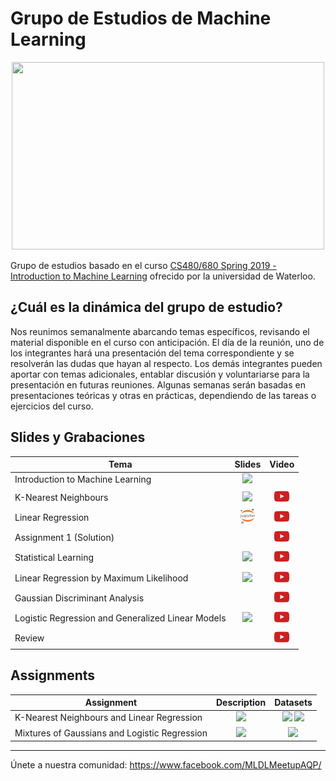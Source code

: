 # Grupo de Estudios de Machine Learning

<a href="#">
 <p align="center">
  <img src="./imgs/ml_study_group.png"  class="center" width="500" height="300" >
</p> 
</a>

Grupo de estudios basado en el curso [CS480/680 Spring 2019 - Introduction to Machine Learning](https://cs.uwaterloo.ca/~ppoupart/teaching/cs480-spring19/) ofrecido por la universidad de Waterloo.

## ¿Cuál es la dinámica del grupo de estudio?

Nos reunimos semanalmente abarcando temas específicos, revisando el material disponible en el curso con anticipación. El día de la reunión, uno de los integrantes hará una presentación del tema correspondiente y se resolverán las dudas que hayan al respecto. Los demás integrantes pueden aportar con temas adicionales, entablar discusión y voluntariarse para la presentación en futuras reuniones. Algunas semanas serán basadas en presentaciones teóricas y otras en prácticas, dependiendo de las tareas o ejercicios del curso.

## Slides y Grabaciones

Tema  | Slides | Video
-----| :-: | :-: |
Introduction to Machine Learning | [![](./imgs/icon_pdf.png)](https://drive.google.com/file/d/188yZWL-wQMn13o5pSqzXGr802BYbtC1e/view?usp=sharing) | 
K-Nearest Neighbours | [![](./imgs/icon_pdf.png)](https://drive.google.com/file/d/12UEiE44ekFwDwu_2okomafesvL_nORlH/view?usp=sharing) | [![](./imgs/icon_youtube.png)](https://www.youtube.com/watch?v=fMQ6cIkWI34)
Linear Regression | [![](./imgs/icon_jupyter.png)](https://drive.google.com/file/d/1p7oYHpUK0TnFAiPIeN7Mc19OFiGaQXPo/view?usp=sharing) | [![](./imgs/icon_youtube.png)](https://youtu.be/q4R5nolyW7U)
Assignment 1 (Solution) | | [![](./imgs/icon_youtube.png)](https://youtu.be/rRny4vc1xIU)
Statistical Learning | [![](./imgs/icon_pdf.png)](https://drive.google.com/file/d/1Otq8tRmohHroOSArZR1mlEq7LnmnQUwb/view?usp=sharing) | [![](./imgs/icon_youtube.png)](https://youtu.be/3OV0DnTO13g)
Linear Regression by Maximum Likelihood | [![](./imgs/icon_pdf.png)](https://drive.google.com/file/d/1NG1qxiE8ZYYb_srV9jRWQEAqCLKjb_Ze/view?usp=sharing) | [![](./imgs/icon_youtube.png)](https://youtu.be/mbygZOAWUJA)
Gaussian Discriminant Analysis |  | [![](./imgs/icon_youtube.png)](https://youtu.be/x5nrLjsT4rE)
Logistic Regression and Generalized Linear Models | [![](./imgs/icon_pdf.png)](https://drive.google.com/file/d/1rI-a7HxN0q1MTfZmWYt7ctgim8RgkrQr/view?usp=sharing) | [![](./imgs/icon_youtube.png)](https://youtu.be/wgxG9zfCb4Q)
Review |  | [![](./imgs/icon_youtube.png)](https://youtu.be/ZU4iKStrvG0)

## Assignments

Assignment  | Description | Datasets |
------|:-:|:-:|
K-Nearest Neighbours and Linear Regression | [![](./imgs/icon_pdf.png)](./Assignments/Assignment%201/assignment1.pdf) | [![](./imgs/icon_zip.png)](https://github.com/MLDLMeetupAQP/ML-Study-Group/raw/master/Assignments/Assignment%201/knn-dataset.zip "K-NN") [![](./imgs/icon_zip.png)](https://github.com/MLDLMeetupAQP/ML-Study-Group/raw/master/Assignments/Assignment%201/regression-dataset.zip "Regression")
Mixtures of Gaussians and Logistic Regression | [![](./imgs/icon_pdf.png)](./Assignments/Assignment%202/assignment2.pdf) | [![](./imgs/icon_zip.png)](https://github.com/MLDLMeetupAQP/ML-Study-Group/raw/master/Assignments/Assignment%201/knn-dataset.zip "K-NN")

____
Únete a nuestra comunidad: https://www.facebook.com/MLDLMeetupAQP/
